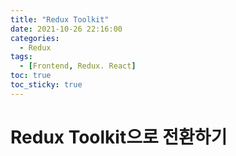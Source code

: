 ```yaml
---
title: "Redux Toolkit"
date: 2021-10-26 22:16:00
categories:
  - Redux
tags:
  - [Frontend, Redux. React]
toc: true
toc_sticky: true
---
```


# Redux Toolkit으로 전환하기
